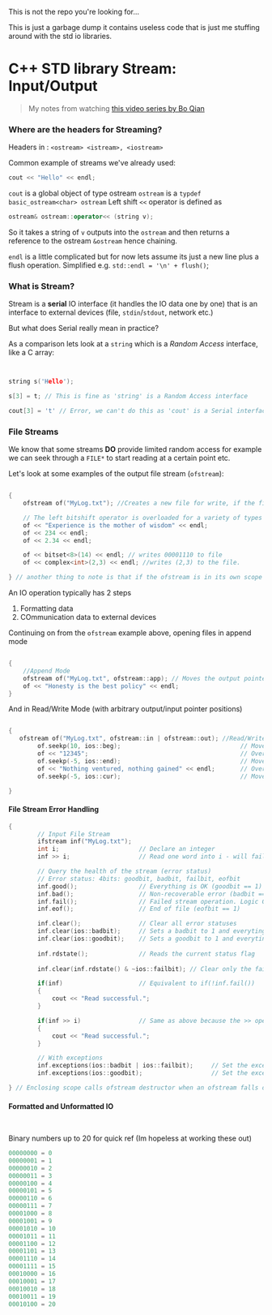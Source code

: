 This is not the repo you're looking for...

This is just a garbage dump it contains useless code that is just me stuffing around with the std io libraries.


# C++ STD library Stream: Input/Output 

> My notes from watching [this video series by Bo Qian](https://www.youtube.com/watch?v=hk5NYscSPHI) 

### Where are the headers for Streaming? 
Headers in : `<ostream> <istream>, <iostream>`


Common example of streams we've already used:

```cpp
cout << "Hello" << endl;
```

`cout` is a global object of type ostream
`ostream` is a `typdef basic_ostream<char> ostream`
Left shift `<<` operator is defined as 
```cpp
ostream& ostream::operator<< (string v);
```
So it takes a string of `v` outputs into the `ostream` and then returns a reference to the ostream `&ostream` hence chaining. 

`endl` is a little complicated but for now lets assume its just a new line plus a flush operation. 
Simplified e.g. 
`std::endl = '\n' + flush()`;

### What is Stream? 
Stream is a **serial** IO interface (it handles the IO data one by one) that is an interface to external devices (file, `stdin`/`stdout`, network etc.)

But what does Serial really mean in practice?

As a comparison lets look at a `string` which is a *Random Access* interface, like a C array:
```cpp


string s('Hello');

s[3] = t; // This is fine as 'string' is a Random Access interface

cout[3] = 't' // Error, we can't do this as 'cout' is a Serial interface.

```

### File Streams
We know that some streams **DO** provide limited random access for example we can seek through a `FILE*` to start reading at a certain point etc.

Let's look at some examples of the output file stream (`ofstream`):
```cpp

{
    ofstream of("MyLog.txt"); //Creates a new file for write, if the file doesn't exist

    // The left bitshift operator is overloaded for a variety of types
    of << "Experience is the mother of wisdom" << endl;
    of << 234 << endl;
    of << 2.34 << endl;

    of << bitset<8>(14) << endl; // writes 00001110 to file
    of << complex<int>(2,3) << endl; //writes (2,3) to the file.

} // another thing to note is that if the ofstream is in its own scope we dont need to close the file, ofstreams are destructed when they fall out of scope.

```

An IO operation typically has 2 steps
1. Formatting data
2. COmmunication data to external devices

Continuing on from the `ofstream` example above, opening files in append mode

```cpp

{
    //Append Mode
    ofstream of("MyLog.txt", ofstream::app); // Moves the output pointer to the end of the file
    of << "Honesty is the best policy" << endl;
}

```

And in Read/Write Mode (with arbitrary output/input pointer positions)
```cpp

{
   ofstream of("MyLog.txt", ofstream::in | ofstream::out); //Read/Write Mode (with arbitrary output/input pointer positions)
        of.seekp(10, ios::beg);                                 // Move the output pointer 10 chars after beginning of file
        of << "12345";                                          // Overwrite 5 chars
        of.seekp(-5, ios::end);                                 // Move the output pointer 5 chars before end
        of << "Nothing ventured, nothing gained" << endl;       // Overwite last 5 chars of "Honesty..." line (which letters depends on Win32 or Nix because of line endings)
        of.seekp(-5, ios::cur);                                 // Move the output pointer 5 chars before CURRENT position

}

```

#### File Stream Error Handling
```cpp
{
        // Input File Stream
        ifstream inf("MyLog.txt");
        int i;                      // Declare an integer
        inf >> i;                   // Read one word into i - will fail as first word is not an integer

        // Query the health of the stream (error status)
        // Error status: 4bits: goodbit, badbit, failbit, eofbit
        inf.good();                 // Everything is OK (goodbit == 1)
        inf.bad();                  // Non-recoverable error (badbit == 1)
        inf.fail();                 // Failed stream operation. Logic Generally Recoverable (failbit == 1 & badbit == 1)
        inf.eof();                  // End of file (eofbit == 1)

        inf.clear();                // Clear all error statuses
        inf.clear(ios::badbit);     // Sets a badbit to 1 and everyting else to 0
        inf.clear(ios::goodbit);    // Sets a goodbit to 1 and everyting else to 0
        
        inf.rdstate();              // Reads the current status flag
        
        inf.clear(inf.rdstate() & ~ios::failbit); // Clear only the failbit (~ operator here is the bitwise NOT)

        if(inf)                     // Equivalent to if(!inf.fail())
        {
            cout << "Read successful.";
        }

        if(inf >> i)                // Same as above because the >> operator returns a reference to the stream itself
        {
            cout << "Read successful.";
        }

        // With exceptions
        inf.exceptions(ios::badbit | ios::failbit);     // Set the exception mask so when badbit or failbit set to 1, exception ios::failure will be thrown
        inf.exceptions(ios::goodbit);                   // Set the exception mask so NO exceptions are generated.

} // Enclosing scope calls ofstream destructor when an ofstream falls out of scope

```

#### Formatted and Unformatted IO

```cpp



```

Binary numbers up to 20 for quick ref (Im hopeless at working these out)
```c
00000000 = 0
00000001 = 1
00000010 = 2
00000011 = 3
00000100 = 4
00000101 = 5
00000110 = 6
00000111 = 7
00001000 = 8
00001001 = 9
00001010 = 10
00001011 = 11
00001100 = 12
00001101 = 13
00001110 = 14
00001111 = 15
00010000 = 16
00010001 = 17
00010010 = 18
00010011 = 19
00010100 = 20

```

